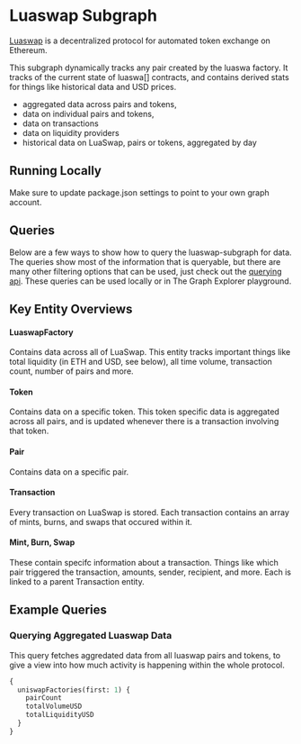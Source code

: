 # Luaswap Subgraph

[Luaswap](https://luaswap.org/) is a decentralized protocol for automated token exchange on Ethereum.

This subgraph dynamically tracks any pair created by the luaswa factory. It tracks of the current state of luaswa[] contracts, and contains derived stats for things like historical data and USD prices.

- aggregated data across pairs and tokens,
- data on individual pairs and tokens,
- data on transactions
- data on liquidity providers
- historical data on LuaSwap, pairs or tokens, aggregated by day

## Running Locally

Make sure to update package.json settings to point to your own graph account.

## Queries

Below are a few ways to show how to query the luaswap-subgraph for data. The queries show most of the information that is queryable, but there are many other filtering options that can be used, just check out the [querying api](https://thegraph.com/docs/graphql-api). These queries can be used locally or in The Graph Explorer playground.

## Key Entity Overviews

#### LuaswapFactory

Contains data across all of LuaSwap. This entity tracks important things like total liquidity (in ETH and USD, see below), all time volume, transaction count, number of pairs and more.

#### Token

Contains data on a specific token. This token specific data is aggregated across all pairs, and is updated whenever there is a transaction involving that token.

#### Pair

Contains data on a specific pair.

#### Transaction

Every transaction on LuaSwap is stored. Each transaction contains an array of mints, burns, and swaps that occured within it.

#### Mint, Burn, Swap

These contain specifc information about a transaction. Things like which pair triggered the transaction, amounts, sender, recipient, and more. Each is linked to a parent Transaction entity.

## Example Queries

### Querying Aggregated Luaswap Data

This query fetches aggredated data from all luaswap pairs and tokens, to give a view into how much activity is happening within the whole protocol.

```graphql
{
  uniswapFactories(first: 1) {
    pairCount
    totalVolumeUSD
    totalLiquidityUSD
  }
}
```
